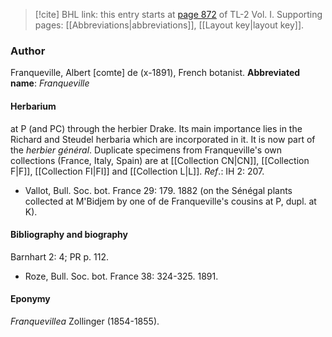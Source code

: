 > [!cite] BHL link: this entry starts at [page 872](https://www.biodiversitylibrary.org/page/33121003) of TL-2 Vol. I.
> Supporting pages: [[Abbreviations|abbreviations]], [[Layout key|layout key]].

### Author

Franqueville, Albert \[comte\] de (x-1891), French botanist. 
**Abbreviated name**: *Franqueville*

#### Herbarium

at P (and PC) through the herbier Drake. Its main importance lies in the Richard and Steudel herbaria which are incorporated in it. It is now part of the *herbier général*. Duplicate specimens from Franqueville's own collections (France, Italy, Spain) are at [[Collection CN|CN]], [[Collection F|F]], [[Collection FI|FI]] and [[Collection L|L]].
*Ref*.: IH 2: 207.
- Vallot, Bull. Soc. bot. France 29: 179. 1882 (on the Sénégal plants collected at M'Bidjem by one of de Franqueville's cousins at P, dupl. at K).

#### Bibliography and biography

Barnhart 2: 4; PR p. 112.
- Roze, Bull. Soc. bot. France 38: 324-325. 1891.

#### Eponymy

*Franquevillea* Zollinger (1854-1855).

